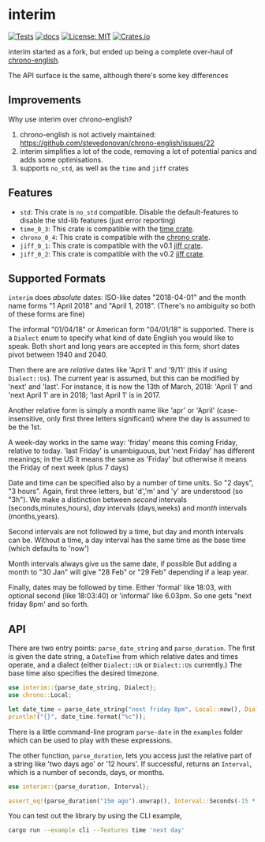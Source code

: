 # interim

[![Tests](https://img.shields.io/github/actions/workflow/status/conradludgate/interim/test.yml?style=flat-square
)](https://github.com/conradludgate/interim/actions/workflows/test.yml)
[![docs](https://img.shields.io/docsrs/interim/latest?style=flat-square)](https://docs.rs/interim/latest/interim/)
[![License: MIT](https://img.shields.io/badge/License-MIT-yellow.svg?style=flat-square)](https://opensource.org/licenses/MIT)
[![Crates.io](https://img.shields.io/crates/v/interim?style=flat-square)](https://crates.io/crates/interim)

interim started as a fork, but ended up being a complete over-haul of [chrono-english](https://github.com/stevedonovan/chrono-english).

The API surface is the same, although there's some key differences

## Improvements

Why use interim over chrono-english?

1. chrono-english is not actively maintained: https://github.com/stevedonovan/chrono-english/issues/22
2. interim simplifies a lot of the code, removing a lot of potential panics and adds some optimisations.
3. supports `no_std`, as well as the `time` and `jiff` crates

## Features

- `std`: This crate is `no_std` compatible. Disable the default-features to disable the std-lib features (just error reporting)
- `time_0_3`: This crate is compatible with the [time crate](https://github.com/time-rs/time).
- `chrono_0_4`: This crate is compatible with the [chrono crate](https://github.com/chronotope/chrono).
- `jiff_0_1`: This crate is compatible with the v0.1 [jiff crate](https://github.com/BurntSushi/jiff).
- `jiff_0_2`: This crate is compatible with the v0.2 [jiff crate](https://github.com/BurntSushi/jiff).

## Supported Formats

`interim` does _absolute_ dates: ISO-like dates "2018-04-01" and the month name forms
"1 April 2018" and "April 1, 2018". (There's no ambiguity so both of these forms are fine)

The informal "01/04/18" or American form "04/01/18" is supported.
There is a `Dialect` enum to specify what kind of date English you would like to speak.
Both short and long years are accepted in this form; short dates pivot between 1940 and 2040.

Then there are are _relative_ dates like 'April 1' and '9/11' (this
if using `Dialect::Us`). The current year is assumed, but this can be modified by 'next'
and 'last'. For instance, it is now the 13th of March, 2018: 'April 1' and 'next April 1'
are in 2018; 'last April 1' is in 2017.

Another relative form is simply a month name
like 'apr' or 'April' (case-insensitive, only first three letters significant) where the
day is assumed to be the 1st.

A week-day works in the same way: 'friday' means this
coming Friday, relative to today. 'last Friday' is unambiguous,
but 'next Friday' has different meanings; in the US it means the same as 'Friday'
but otherwise it means the Friday of next week (plus 7 days)

Date and time can be specified also by a number of time units. So "2 days", "3 hours".
Again, first three letters, but 'd','m' and 'y' are understood (so "3h"). We make
a distinction between _second_ intervals (seconds,minutes,hours), _day_ intervals (days,weeks)
and _month_ intervals (months,years).

Second intervals are not followed by a time, but day and month intervals can be. Without
a time, a day interval has the same time as the base time (which defaults to 'now')

Month intervals always give us the same date, if possible
But adding a month to "30 Jan" will give "28 Feb" or "29 Feb" depending if a leap year.

Finally, dates may be followed by time. Either 'formal' like 18:03, with optional
second (like 18:03:40) or 'informal' like 6.03pm. So one gets "next friday 8pm' and so
forth.

## API

There are two entry points: `parse_date_string` and `parse_duration`. The
first is given the date string, a `DateTime` from which relative dates and
times operate, and a dialect (either `Dialect::Uk` or `Dialect::Us`
currently.) The base time also specifies the desired timezone.

```rust
use interim::{parse_date_string, Dialect};
use chrono::Local;

let date_time = parse_date_string("next friday 8pm", Local::now(), Dialect::Uk)?;
println!("{}", date_time.format("%c"));
```

There is a little command-line program `parse-date` in the `examples` folder which can be used to play
with these expressions.

The other function, `parse_duration`, lets you access just the relative part
of a string like 'two days ago' or '12 hours'. If successful, returns an
`Interval`, which is a number of seconds, days, or months.

```rust
use interim::{parse_duration, Interval};

assert_eq!(parse_duration("15m ago").unwrap(), Interval::Seconds(-15 * 60));
```

You can test out the library by using the CLI example,

```bash
cargo run --example cli --features time 'next day'
```
